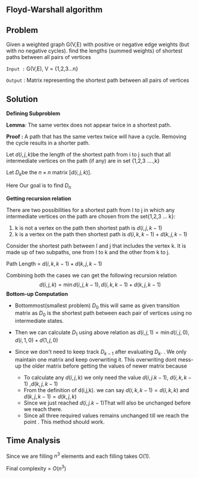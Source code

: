 ## Floyd-Warshall algorithm

## Problem

Given a weighted graph G(V,E) with positive or  negative edge weights (but with no negative cycles). find the lengths (summed weights) of shortest paths between all pairs of vertices

`Input :` G(V,E), V = {1,2,3...n}

`Output` : Matrix representing the shortest path between all pairs of vertices

## Solution

**Defining Subproblem**

**Lemma**: The same vertex does not appear twice in a shortest path.

**Proof :** A path that has the same vertex twice will have a cycle. Removing the cycle results in a shorter path.

Let $d(i,j,k)$​  be the length of the shortest path from i  to j such that all intermediate vertices on the path (if any) are in set {1,2,3 ....,k}

Let $D_k$​​ be the $n\times n$​​ matrix $[d(i,j,k)]$​​​ .

Here Our goal is to find $D_n$​

**Getting recursion relation**

There are two possibilities for a shortest path from I to j in which any intermediate vertices on the path are chosen from the set{1,2,3 ... k}:

1. k is not a vertex on the path then shortest path is $d(i,j,k-1)$​
2. k is a vertex on the path then shortest path is $d(i,k,k-1) + d(k,j,k-1)$

Consider the shortest path between I and j that includes the vertex k. It is made up of two subpaths, one from I to k and the other from k to j.

Path Length = $d(i,k,k-1) + d(k,j,k-1)$

Combining both the cases we can get the following recursion relation
$$
d(i,j,k) = \min{d(i,j,k-1),d(i,k,k-1) + d(k,j,k-1)}
$$
**Bottom-up Computation**

* Bottommost(smallest problem) $D_0$ this will same as given transition matrix as $D_0$​ is the shortest path between each pair of vertices using no intermediate states.
* Then we can calculate $D_1$​ using above relation as $d(i,j,1) = \min{d(i,j,0),d(i,1,0) + d(1,j,0)}$​

* Since we don't need to keep track $D_{k-1}$ after evaluating $D_{k}$​. . We only maintain one matrix and keep overwriting it. This overwriting dont mess-up the older matrix before getting the values of newer matrix because
  * To calculate any $d(i,j,k)$ we only need the value $d(i,j.k-1)$, $d(i,k,k-1)$ ,$d(k,j,k-1)$
  * From the definition of d(i,j,k). we can say $d(i,k,k-1) = d(i,k,k)$ and $d(k,j,k-1) = d(k,j,k)$
  * Since we just reached $d(i,j.k-1)$​ That will also be unchanged before we reach there.
  * Since all three required values remains unchanged till we reach the point . This method should work.

## Time Analysis

Since we are filling $n^3$ elements and each filling takes O(1).

Final complexity = $O(n^3)$ 